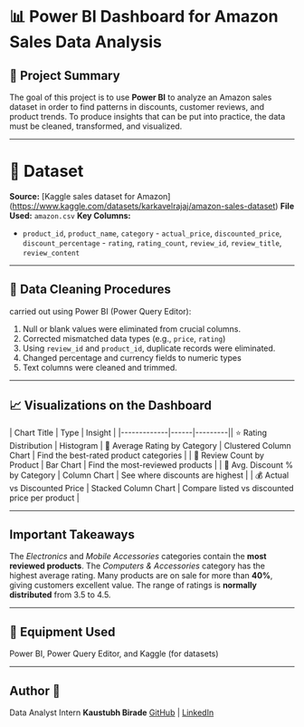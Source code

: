 # 📊 Power BI Dashboard for Amazon Sales Data Analysis

 ## 🧩 Project Summary


 The goal of this project is to use **Power BI** to analyze an Amazon sales dataset in order to find patterns in discounts, customer reviews, and product trends.  To produce insights that can be put into practice, the data must be cleaned, transformed, and visualized.

 ---

 # 📁 Dataset

 **Source:** [Kaggle sales dataset for Amazon] (https://www.kaggle.com/datasets/karkavelrajaj/amazon-sales-dataset) **File Used:** `amazon.csv` **Key Columns:**
 - `product_id`, `product_name`, `category` - `actual_price`, `discounted_price`, `discount_percentage` - `rating`, `rating_count`, `review_id`, `review_title`, `review_content`

 ---

 ## 🧹 Data Cleaning Procedures

 carried out using Power BI (Power Query Editor):
 1. Null or blank values were eliminated from crucial columns.
 2. Corrected mismatched data types (e.g., `price`, `rating`)
 3. Using `review_id` and `product_id`, duplicate records were eliminated.
 4. Changed percentage and currency fields to numeric types
 5. Text columns were cleaned and trimmed.

 ---

 ## 📈 Visualizations on the Dashboard

 | Chart Title | Type | Insight | |-------------|------|---------|| ⭐ Rating Distribution | Histogram | 🔢 Average Rating by Category | Clustered Column Chart | Find the best-rated product categories | | 💬 Review Count by Product | Bar Chart | Find the most-reviewed products | | 🎯 Avg. Discount % by Category | Column Chart | See where discounts are highest | | 💰 Actual vs Discounted Price | Stacked Column Chart | Compare listed vs discounted price per product |

 ---

 ## Important Takeaways

 The *Electronics* and *Mobile Accessories* categories contain the **most reviewed products**.
 The *Computers & Accessories* category has the highest average rating.
 Many products are on sale for more than **40%**, giving customers excellent value.
 The range of ratings is **normally distributed** from 3.5 to 4.5.

 ---

 ## 📂 Equipment Used

 Power BI, Power Query Editor, and Kaggle (for datasets)

 ---

 ## Author 🙌

 Data Analyst Intern **Kaustubh Birade** [GitHub](https://github.com/kaustubh-birade15) | [LinkedIn](www.linkedin.com/in/kaustubh-birade)
